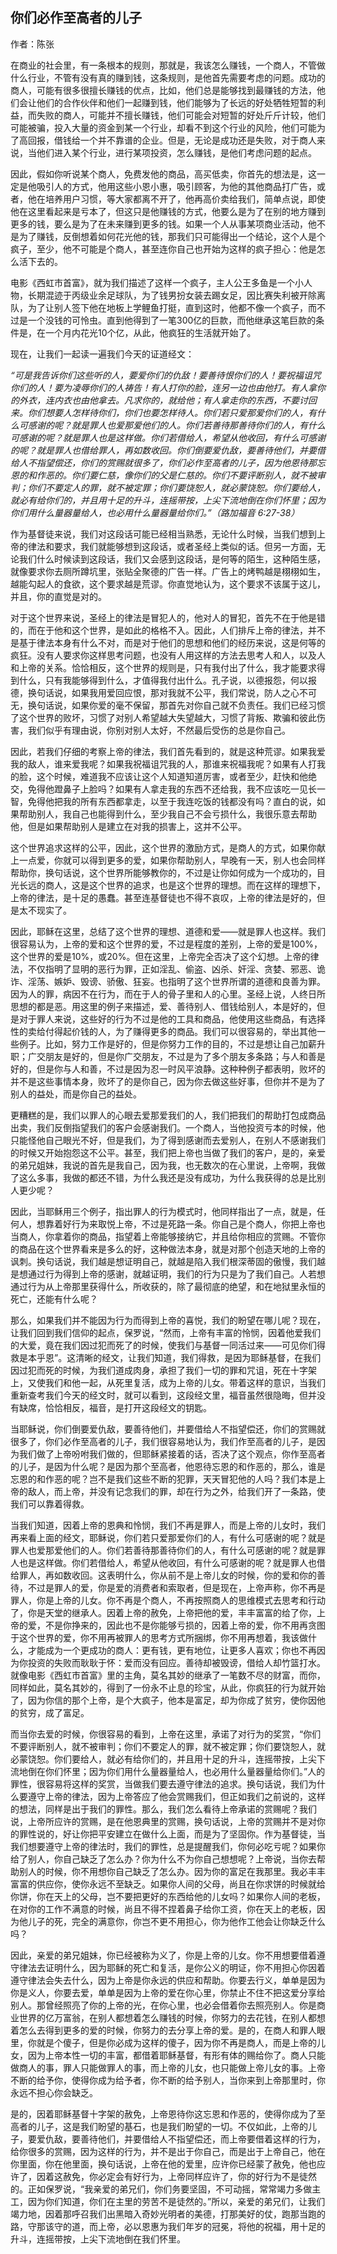 ## 你们必作至高者的儿子

作者：陈张

在商业的社会里，有一条根本的规则，那就是，我该怎么赚钱，一个商人，不管做什么行业，不管有没有真的赚到钱，这条规则，是他首先需要考虑的问题。成功的商人，可能有很多很擅长赚钱的优点，比如，他们总是能够找到最赚钱的方法，他们会让他们的合作伙伴和他们一起赚到钱，他们能够为了长远的好处牺牲短暂的利益，而失败的商人，可能并不擅长赚钱，他们可能会对短暂的好处斤斤计较，他们可能被骗，投入大量的资金到某一个行业，却看不到这个行业的风险，他们可能为了高回报，借钱给一个并不靠谱的企业。但是，无论是成功还是失败，对于商人来说，当他们进入某个行业，进行某项投资，怎么赚钱，是他们考虑问题的起点。

因此，假如你听说某个商人，免费发他的商品，高买低卖，你首先的想法是，这一定是他吸引人的方式，他用这些小恩小惠，吸引顾客，为他的其他商品打广告，或者，他在培养用户习惯，等大家都离不开了，他再高价卖给我们，简单点说，即使他在这里看起来是亏本了，但这只是他赚钱的方式，他要么是为了在别的地方赚到更多的钱，要么是为了在未来赚到更多的钱。如果一个人从事某项商业活动，他不是为了赚钱，反倒想着如何花光他的钱，那我们只可能得出一个结论，这个人是个疯子，至少，他不可能是个商人，甚至连你自己也开始为这样的疯子担心：他是怎么活下去的。

电影《西虹市首富》，就为我们描述了这样一个疯子，主人公王多鱼是一个小人物，长期混迹于丙级业余足球队，为了钱男扮女装去踢女足，因比赛失利被开除离队，为了让别人签下他在地板上学鲤鱼打挺，直到这时，他都不像一个疯子，而不过是一个没钱的可怜虫。直到他得到了一笔300亿的巨款，而他继承这笔巨款的条件是，在一个月内花光10个亿，从此，他疯狂的生活就开始了。

现在，让我们一起读一遍我们今天的证道经文：

*“可是我告诉你们这些听的人，要爱你们的仇敌！要善待恨你们的人！要祝福诅咒你们的人！要为凌辱你们的人祷告！有人打你的脸，连另一边也由他打。有人拿你的外衣，连内衣也由他拿去。凡求你的，就给他；有人拿走你的东西，不要讨回来。你们想要人怎样待你们，你们也要怎样待人。你们若只爱那爱你们的人，有什么可感谢的呢？就是罪人也爱那爱他们的人。你们若善待那善待你们的人，有什么可感谢的呢？就是罪人也是这样做。你们若借给人，希望从他收回，有什么可感谢的呢？就是罪人也借给罪人，再如数收回。你们倒要爱仇敌，要善待他们，并要借给人不指望偿还，你们的赏赐就很多了，你们必作至高者的儿子，因为他恩待那忘恩的和作恶的。你们要仁慈，像你们的父是仁慈的。你们不要评断别人，就不被审判；你们不要定人的罪，就不被定罪；你们要饶恕人，就必蒙饶恕。你们要给人，就必有给你们的，并且用十足的升斗，连摇带按，上尖下流地倒在你们怀里；因为你们用什么量器量给人，也必用什么量器量给你们。”（路加福音 6:27-38）*

作为基督徒来说，我们对这段话可能已经相当熟悉，无论什么时候，当我们想到上帝的律法和要求，我们就能够想到这段话，或者圣经上类似的话。但另一方面，无论我们什么时候读到这段话，我们又会感到这段话，是何等的陌生，这种陌生感，就像要求你去厕所蹲坑里，张贴全聚德的广告一样。广告上的烤鸭越是栩栩如生，越能勾起人的食欲，这个要求越是荒谬。你直觉地认为，这个要求不该属于这儿，并且，你的直觉是对的。

对于这个世界来说，圣经上的律法是冒犯人的，他对人的冒犯，首先不在于他是错的，而在于他和这个世界，是如此的格格不入。因此，人们排斥上帝的律法，并不是基于律法本身有什么不对，而是对于他们的思想和他们的经历来说，这是何等的疯狂。没有人要求你这样思考问题，也没有人用这样的方法去思考人和人，以及人和上帝的关系。恰恰相反，这个世界的规则是，只有我付出了什么，我才能要求得到什么，只有我能够得到什么，才值得我付出什么。孔子说，以德报怨，何以报德，换句话说，如果我用爱回应恨，那对我就不公平，我们常说，防人之心不可无，换句话说，如果你爱的毫不保留，那首先对你自己就不负责任。我们已经习惯了这个世界的败坏，习惯了对别人希望越大失望越大，习惯了背叛、欺骗和彼此伤害，我们似乎有理由说，你别对别人太好，不然最后受伤的总是你自己。

因此，若我们仔细的考察上帝的律法，我们首先看到的，就是这种荒谬。如果我爱我的敌人，谁来爱我呢？如果我祝福诅咒我的人，那谁来祝福我呢？如果有人打我的脸，这个时候，难道我不应该让这个人知道知道厉害，或者至少，赶快和他绝交，免得他蹬鼻子上脸吗？如果有人拿走我的东西不还给我，我不应该吃一见长一智，免得他把我的所有东西都拿走，以至于我连吃饭的钱都没有吗？直白的说，如果帮助别人，我自己也能得到什么，至少我自己不会亏损什么，我很乐意去帮助他，但是如果帮助别人是建立在对我的损害上，这并不公平。

这个世界追求这样的公平，因此，这个世界的激励方式，是商人的方式，如果你献上一点爱，你就可以得到更多的爱，如果你帮助别人，早晚有一天，别人也会同样帮助你，换句话说，这个世界所能够教你的，不过是让你如何成为一个成功的，目光长远的商人，这是这个世界的追求，也是这个世界的理想。而在这样的理想下，上帝的律法，是十足的愚蠢。甚至连基督徒也不得不哀叹，上帝的律法是好的，但是太不现实了。

因此，耶稣在这里，总结了这个世界的理想、道德和爱——就是罪人也这样。我们很容易认为，上帝的爱和这个世界的爱，不过是程度的差别，上帝的爱是100%，这个世界的爱是10%，或20%。但在这里，上帝完全否决了这个幻想。上帝的律法，不仅指明了显明的恶行为罪，正如淫乱、偷盗、凶杀、奸淫、贪婪、邪恶、诡诈、淫荡、嫉妒、毁谤、骄傲、狂妄。也指明了这个世界所谓的道德和良善为罪。因为人的罪，病因不在行为，而在于人的骨子里和人的心里。圣经上说，人终日所思想的都是恶。用这里的例子来描述，爱、善待别人、借钱给别人，本是好的，但是对于罪人来说，这些好的行为不过是他的工具和商品，他使用这些商品，有选择性的卖给付得起价钱的人，为了赚得更多的商品。我们可以很容易的，举出其他一些例子。比如，努力工作是好的，但是你努力工作的目的，不过是想让自己加薪升职；广交朋友是好的，但是你广交朋友，不过是为了多个朋友多条路；与人和善是好的，但是你与人和善，不过是因为忍一时风平浪静。这种种例子都表明，败坏的并不是这些事情本身，败坏了的是你自己，因为你去做这些好事，但你并不是为了别人的益处，而是你自己的益处。

更糟糕的是，我们以罪人的心眼去爱那爱我们的人，我们把我们的帮助打包成商品出卖，我们反倒指望我们的客户会感谢我们。一个商人，当他投资亏本的时候，他只能怪他自己眼光不好，但是我们，为了得到感谢而去爱别人，在别人不感谢我们的时候又开始抱怨这不公平。甚至，我们把上帝也当做了我们的客户，是的，亲爱的弟兄姐妹，我说的首先是我自己，因为我，也无数次的在心里说，上帝啊，我做了这么多事，我做的都还不错，为什么我还是没有成功，为什么我获得的总是比别人更少呢？

因此，当耶稣用三个例子，指出罪人的行为模式时，他同样指出了一点，就是，任何人，想靠着好行为来取悦上帝，不过是死路一条。你自己是个商人，你把上帝也当商人，你拿着你的商品，指望着上帝能够接纳它，并且给你相应的赏赐。不管你的商品在这个世界看来是多么的好，这种做法本身，就是对那个创造天地的上帝的讽刺。换句话说，我们越是想证明自己，就越是陷入我们根深蒂固的傲慢，我们越是想通过行为得到上帝的感谢，就越证明，我们的行为只是为了我们自己。人若想通过行为从上帝那里获得什么，所收获的，除了最彻底的绝望，和在地狱里永恒的死亡，还能有什么呢？

那么，如果我们并不能因为行为而得到上帝的喜悦，我们的盼望在哪儿呢？现在，让我们回到我们信仰的起点，保罗说，“然而，上帝有丰富的怜悯，因着他爱我们的大爱，竟在我们因过犯而死了的时候，使我们与基督一同活过来——可见你们得救是本乎恩”。这清晰的经文，让我们知道，我们得救，是因为耶稣基督，在我们因过犯而死的时候，为我们道成肉身，承担了我们一切的罪和咒诅，死在十字架上，又使我们和他一起，从死里复活，成为上帝的儿女。带着这样的意识，当我们重新查考我们今天的经文时，就可以看到，这段经文里，福音虽然很隐晦，但并没有缺席，恰恰相反，福音，是打开这段经文的钥匙。

当耶稣说，你们倒要爱仇敌，要善待他们，并要借给人不指望偿还，你们的赏赐就很多了，你们必作至高者的儿子，我们很容易地认为，我们作至高者的儿子，是因为我们做了上帝吩咐我们做的，但耶稣紧接着的话，否决了这个观点，你作至高者的儿子，是因为什么呢？是因为那个至高者，他恩待忘恩的和作恶的，那么，谁是忘恩的和作恶的呢？岂不是我们这些不断的犯罪，天天冒犯他的人吗？我们本是上帝的敌人，而上帝，并没有记念我们的罪，却在行为之外，给我们开了一条路，使我们可以靠着得救。

当我们知道，因着上帝的恩典和怜悯，我们不再是罪人，而是上帝的儿女时，我们再来看上面的经文，耶稣说，你们若只爱那爱你们的人，有什么可感谢的呢？就是罪人也爱那爱他们的人。你们若善待那善待你们的人，有什么可感谢的呢？就是罪人也是这样做。你们若借给人，希望从他收回，有什么可感谢的呢？就是罪人也借给罪人，再如数收回。这表明什么，你从前不是上帝儿女的时候，你的爱和你的善待，不过是罪人的爱，你是爱的消费者和索取者，但是现在，上帝声称，你不再是罪人，你是上帝的儿女。你不再是个商人，不再按照商人的思维模式去思考和行动了，你是天堂的继承人。因着上帝的赦免，上帝把他的爱，丰丰富富的给了你，上帝的爱，不是你挣来的，因此也不是你能够亏损的，因着上帝的爱，你不用再贪图于这个世界的爱，你不用再被罪人的思考方式所捆绑，你不用再想着，我该做什么，才能成为一个更成功的商人：更有钱，更有地位，让更多人喜欢；你也不再因为你投资的失败而耿耿于怀：爱而没有回应。善待却被毁谤，借给人却竹篮打水。就像电影《西虹市首富》里的主角，莫名其妙的继承了一笔数不尽的财富，而你，同样如此，莫名其妙的，得到了一份永不止息的珍宝，从此，你疯狂的行为就开始了，因为你信的那个上帝，是个大疯子，他本是富足，却为你成了贫穷，使你因他的贫穷，成了富足。

而当你去爱的时候，你很容易的看到，上帝在这里，承诺了对行为的奖赏，“你们不要评断别人，就不被审判；你们不要定人的罪，就不被定罪；你们要饶恕人，就必蒙饶恕。你们要给人，就必有给你们的，并且用十足的升斗，连摇带按，上尖下流地倒在你们怀里；因为你们用什么量器量给人，也必用什么量器量给你们。”人的罪性，很容易将这样的奖赏，当做我们要去遵守律法的追求。换句话说，我们为什么要遵守上帝的律法，因为上帝答应了他会赏赐我们，但正如我们之前说的，这样的想法，同样是出于我们的罪性。那么，我们怎么看待上帝承诺的赏赐呢？我们说，上帝所应许的赏赐，是在他恩典里的赏赐，换句话说，上帝的赏赐并不是对你的罪性说的，好让你把平安建立在做什么上面，而是为了坚固你。作为基督徒，当我们想要遵守上帝的律法时，我们的罪性，总是提醒我们，你何必吃亏呢？如果你给了别人，你自己缺乏了怎么办？你为什么不为你自己想想呢？上帝说，当你去帮助别人的时候，你不用想你自己缺乏了怎么办。因为你的富足在我那里。我必丰丰富富的供应你，使你永远不至缺乏。如果你人间的父母，尚且在你求饼的时候就给你饼，你在天上的父母，岂不要把更好的东西给他的儿女吗？如果你人间的老板，在对你的工作不满意的时候，尚且不得不捏着鼻子给你工资，你在天上的老板，因为他儿子的死，完全的满意你，你岂不更不用担心，你为他作工他会让你缺乏什么吗？

因此，亲爱的弟兄姐妹，你已经被称为义了，你是上帝的儿女。你不用想要借着遵守律法去证明什么，因为耶稣的死亡和复活，是你公义的明证，你不用担心你因着遵守律法会失去什么，因为上帝是你永远的供应和帮助。你要去行义，单单是因为你是义人，你要去爱，单单是因为上帝的爱在你心里，你禁止不住不把这爱分享给别人。那曾经照亮了你的上帝的光，在你心里，也必会借着你去照亮别人。你是商业世界的亿万富翁，在别人都想着怎么赚钱的时候，你努力的去花钱，在别人都想着怎么去得到更多的爱的时候，你努力的去分享上帝的爱。是的，在商人和罪人眼里，你就是个傻子，但是你必成为这样的傻子，因为你不再是商人，而是上帝的儿女，因为上帝本性一切的丰富，都借着耶稣基督，有形有体的赐给你了。商人只能做商人的事，罪人只能做罪人的事，而上帝的儿女，也只能做上帝儿女的事。上帝不断的给予你，使得你成为给予者，你不断的给予别人，当你来到上帝那里时，你永远不担心你会缺乏。

是的，因着耶稣基督十字架的赦免，上帝恩待你这忘恩和作恶的，使得你成为了至高者的儿子，这是我们盼望的基石，也是我们盼望的一切。不仅如此，上帝的儿子，要爱仇敌，要善待他们，并要借给人不指望偿还，而上帝要借着这样的行为，给你很多的赏赐，因为这样的行为，并不是出于你自己，而是出于上帝自己，他在你里面，你在他里面，换句话说，上帝在他的爱里，应许你已经蒙了赦免，他也应许了，因着这赦免，你必定会有好行为，上帝同样应许了，你的好行为不是徒然的。正如保罗说，“我亲爱的弟兄们，你们务要坚固，不可动摇，常常竭力多做主工，因为你们知道，你们在主里的劳苦不是徒然的。”所以，亲爱的弟兄们，让我们竭力地，因着那呼召我们出黑暗入奇妙光明者的美德，打那美好的仗，跑那当跑的路，守那该守的道，而上帝，必以恩惠为我们年岁的冠冕，将他的祝福，用十足的升斗，连摇带按，上尖下流地倒在我们怀里。

